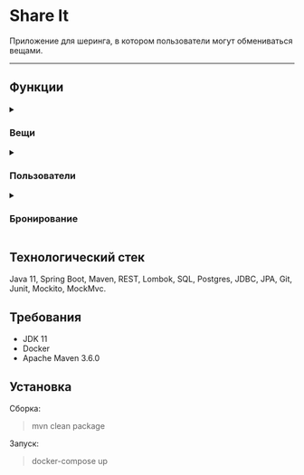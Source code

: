 Share It
========================
Приложение для шеринга, в котором пользователи могут обмениваться вещами.
***

Функции
-------------------------
<details>
  <summary><h3>Вещи</h3></summary>

* POST  /items                    — Добавление новой вещи.
* PATCH /items/{itemId}           — Редактирование вещи. Редактировать вещь может только её владелец.
* GET   /items/{itemId}           — Просмотр информации о вещи по её идентификатору.
* GET   /items                    — Просмотр владельцем списка всех его вещей с указанием названия и описания для каждой.
* GET   /items/search?text={text} — Поиск доступных вещей по ключевым словам в названии или описании.
* POST /items/{itemId}/comment  —  Создание комментария к вещи после завершения брони. 
</details>

<details>
  <summary><h3>Пользователи</h3></summary>

* POST   /users          — Создание пользователя.
* PATCH  /users/{userId} — Редактирование пользователя.
* GET    /users/{userId} — Получение информации о пользователе по идентификатору.
* GET    /users          — Получение всех пользователей.
* DELETE /users/{userId} — Удаление пользователя по идентификатору.
</details>

<details>
  <summary><h3>Бронирование</h3></summary>

* POST  /bookings             — Запрос на бронирование может быть создан любым пользователем, а затем подтверждён владельцем вещи.
* PATCH /bookings/{bookingId} — Подтверждение или отклонение запроса на бронирование выполняется владельцем вещи.
* GET   /bookings/{bookingId} — Получение данных о бронировании.
* GET   /users                — Получение списка всех бронирований текущего пользователя.
* GET   /users/owner          — Получение списка бронирований для всех вещей текущего пользователя.
</details>

Технологический стек
-------------------------
Java 11, Spring Boot, Maven, REST, Lombok, SQL, Postgres, JDBC, JPA, Git, Junit, Mockito, MockMvc.

Требования
-------------------------
* JDK 11
* Docker
* Apache Maven 3.6.0

Установка
-------------------------
Сборка:
>mvn clean package

Запуск:
> docker-compose up